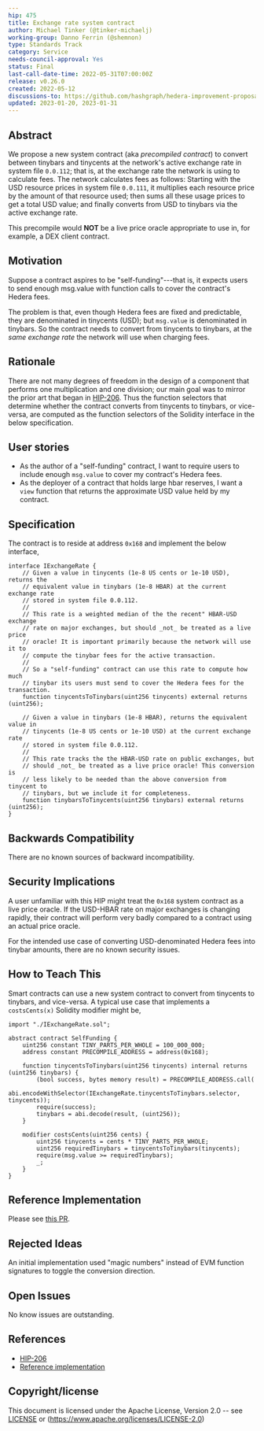 ```yaml
---
hip: 475
title: Exchange rate system contract
author: Michael Tinker (@tinker-michaelj)
working-group: Danno Ferrin (@shemnon)
type: Standards Track
category: Service
needs-council-approval: Yes
status: Final
last-call-date-time: 2022-05-31T07:00:00Z
release: v0.26.0
created: 2022-05-12
discussions-to: https://github.com/hashgraph/hedera-improvement-proposal/discussions/474
updated: 2023-01-20, 2023-01-31
---
```


## Abstract

We propose a new system contract (aka _precompiled contract_) to convert between tinybars and tinycents at the network's
active exchange rate in system file `0.0.112`; that is, at the exchange rate the network is using to calculate fees. 
The network calculates fees as follows: Starting with the USD resource prices in system file `0.0.111`, it multiplies each 
resource price by the amount of that resource used; then sums all these usage prices to get a total USD value; and finally 
converts from USD to tinybars via the active exchange rate.

This precompile would **NOT** be a live price oracle appropriate to use in, for example, a DEX client contract.

## Motivation

Suppose a contract aspires to be "self-funding"---that is, it expects users to send enough msg.value with function calls 
to cover the contract's Hedera fees.

The problem is that, even though Hedera fees are fixed and predictable, they are denominated in tinycents (USD); but 
`msg.value` is denominated in tinybars.  So the contract needs to convert from tinycents to tinybars, at the 
_same exchange rate_ the network will use when charging fees.

## Rationale

There are not many degrees of freedom in the design of a component that performs one multiplication and one division; 
our main goal was to mirror the prior art that began in [HIP-206](https://hips.hedera.com/hip/hip-206). Thus the function 
selectors that determine whether the contract converts from tinycents to tinybars, or vice-versa, are computed as the
function selectors of the Solidity interface in the below specification.
 
## User stories

- As the author of a "self-funding" contract, I want to require users to include enough `msg.value` to cover my contract's Hedera fees.
- As the deployer of a contract that holds large hbar reserves, I want a `view` function that returns the approximate USD value held by my contract.
  
## Specification

The contract is to reside at address `0x168` and implement the below interface,
```
interface IExchangeRate {
    // Given a value in tinycents (1e-8 US cents or 1e-10 USD), returns the 
    // equivalent value in tinybars (1e-8 HBAR) at the current exchange rate 
    // stored in system file 0.0.112. 
    // 
    // This rate is a weighted median of the the recent" HBAR-USD exchange 
    // rate on major exchanges, but should _not_ be treated as a live price 
    // oracle! It is important primarily because the network will use it to 
    // compute the tinybar fees for the active transaction. 
    // 
    // So a "self-funding" contract can use this rate to compute how much 
    // tinybar its users must send to cover the Hedera fees for the transaction.
    function tinycentsToTinybars(uint256 tinycents) external returns (uint256);

    // Given a value in tinybars (1e-8 HBAR), returns the equivalent value in 
    // tinycents (1e-8 US cents or 1e-10 USD) at the current exchange rate 
    // stored in system file 0.0.112. 
    // 
    // This rate tracks the the HBAR-USD rate on public exchanges, but 
    // should _not_ be treated as a live price oracle! This conversion is
    // less likely to be needed than the above conversion from tinycent to
    // tinybars, but we include it for completeness.
    function tinybarsToTinycents(uint256 tinybars) external returns (uint256);
}
```

## Backwards Compatibility

There are no known sources of backward incompatibility.

## Security Implications

A user unfamiliar with this HIP might treat the `0x168` system contract as a live price oracle. If the USD-HBAR 
rate on major exchanges is changing rapidly, their contract will perform very badly compared to a contract using 
an actual price oracle. 

For the intended use case of converting USD-denominated Hedera fees into tinybar amounts, there are no known
security issues.

## How to Teach This

Smart contracts can use a new system contract to convert from tinycents to tinybars, and vice-versa. A typical use case 
that implements a `costsCents(x)` Solidity modifier might be,
```
import "./IExchangeRate.sol";

abstract contract SelfFunding {
    uint256 constant TINY_PARTS_PER_WHOLE = 100_000_000;
    address constant PRECOMPILE_ADDRESS = address(0x168);

    function tinycentsToTinybars(uint256 tinycents) internal returns (uint256 tinybars) {
        (bool success, bytes memory result) = PRECOMPILE_ADDRESS.call(
            abi.encodeWithSelector(IExchangeRate.tinycentsToTinybars.selector, tinycents));
        require(success);
        tinybars = abi.decode(result, (uint256));
    }

    modifier costsCents(uint256 cents) {
        uint256 tinycents = cents * TINY_PARTS_PER_WHOLE;
        uint256 requiredTinybars = tinycentsToTinybars(tinycents);
        require(msg.value >= requiredTinybars);
        _;
    } 
}
```

## Reference Implementation

Please see [this PR](https://github.com/hashgraph/hedera-services/pull/3327).

## Rejected Ideas

An initial implementation used "magic numbers" instead of EVM function signatures to toggle the conversion direction.

## Open Issues

No know issues are outstanding.

## References

- [HIP-206](https://hips.hedera.com/hip/hip-206)
- [Reference implementation](https://github.com/hashgraph/hedera-services/pull/3327)

## Copyright/license

This document is licensed under the Apache License, Version 2.0 -- see [LICENSE](../LICENSE) or (https://www.apache.org/licenses/LICENSE-2.0)
